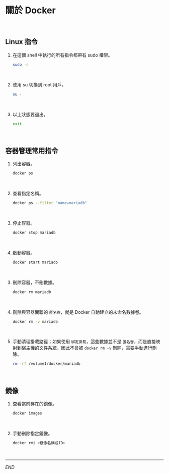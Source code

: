 # 關於 Docker 

<br>

## Linux 指令

1. 在這個 shell 中執行的所有指令都帶有 sudo 權限。

    ```bash
    sudo -s
    ```

<br>

2. 使用 su 切換到 root 用戶。

    ```bash
    su -
    ```

<br>

3. 以上狀態要退出。

    ```bash
    exit
    ```

<br>

## 容器管理常用指令

1. 列出容器。

    ```bash
    docker ps
    ```

<br>

2. 查看指定名稱。

    ```bash
    docker ps --filter "name=mariadb"
    ```

<br>

3. 停止容器。

    ```bash
    docker stop mariadb
    ```

<br>

4. 啟動容器。

    ```bash
    docker start mariadb
    ```

<br>

3. 刪除容器，不刪數據。

    ```bash
    docker rm mariadb
    ```

<br>

4. 刪除與容器關聯的 `匿名卷`，就是 Docker 自動建立的未命名數據卷。

    ```bash
    docker rm -v mariadb
    ```

<br>

5. 手動清理掛載路徑；如果使用 `綁定掛載`，這些數據並不是 `匿名卷`，而是直接映射到宿主機的文件系統，因此不會被 `docker rm -v` 刪除，需要手動進行刪除。

    ```bash
    rm -rf /volume1/docker/mariadb
    ```

<br>

## 鏡像

1. 查看當前存在的鏡像。

    ```bash
    docker images
    ```

<br>

2. 手動刪除指定鏡像。

    ```bash
    docker rmi <鏡像名稱或ID>
    ```

<br>

___

_END_